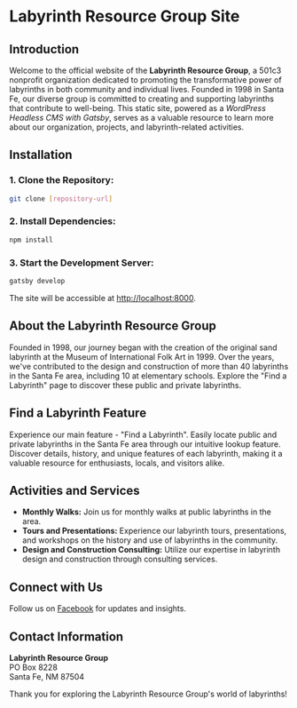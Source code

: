 # Labyrinth Resource Group Site

## Introduction
Welcome to the official website of the **Labyrinth Resource Group**, a 501c3 nonprofit organization dedicated to promoting the transformative power of labyrinths in both community and individual lives. Founded in 1998 in Santa Fe, our diverse group is committed to creating and supporting labyrinths that contribute to well-being. This static site, powered as a *WordPress Headless CMS with Gatsby*, serves as a valuable resource to learn more about our organization, projects, and labyrinth-related activities.

## Installation
### 1. Clone the Repository:
```bash
git clone [repository-url]
```

### 2. Install Dependencies:
```bash
npm install
```

### 3. Start the Development Server:
```bash
gatsby develop
```

The site will be accessible at [http://localhost:8000](http://localhost:8000).

## About the Labyrinth Resource Group
Founded in 1998, our journey began with the creation of the original sand labyrinth at the Museum of International Folk Art in 1999. Over the years, we've contributed to the design and construction of more than 40 labyrinths in the Santa Fe area, including 10 at elementary schools. Explore the "Find a Labyrinth" page to discover these public and private labyrinths.

## Find a Labyrinth Feature
Experience our main feature - "Find a Labyrinth". Easily locate public and private labyrinths in the Santa Fe area through our intuitive lookup feature. Discover details, history, and unique features of each labyrinth, making it a valuable resource for enthusiasts, locals, and visitors alike.

## Activities and Services
- **Monthly Walks:** Join us for monthly walks at public labyrinths in the area.
- **Tours and Presentations:** Experience our labyrinth tours, presentations, and workshops on the history and use of labyrinths in the community.
- **Design and Construction Consulting:** Utilize our expertise in labyrinth design and construction through consulting services.

## Connect with Us
Follow us on [Facebook](https://www.facebook.com/LRGSantaFe/) for updates and insights.

## Contact Information
**Labyrinth Resource Group**  
PO Box 8228  
Santa Fe, NM 87504

Thank you for exploring the Labyrinth Resource Group's world of labyrinths!
